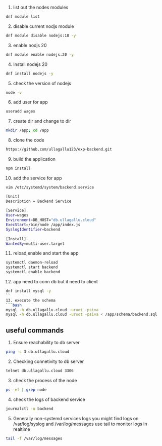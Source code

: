1. list out the nodes modules
```bash
dnf module list
```
2. disable current nodjs module
```bash
dnf module disable nodejs:18 -y
```
3. enable nodjs 20 
```bash
dnf module enable nodejs:20 -y
```
4. Install nodejs 20
```bash
dnf install nodejs -y
```
5. check the version of nodejs
```bash
node -v
```
6. add user for app
```bash
useradd wages
```
7. create dir and change to dir
```bash
mkdir /app; cd /app
```
8. clone the code
```bash
https://github.com/ullagallu123/exp-backend.git
```
9. build the application
```bash
npm install
```
10. add the service for app
```bash
vim /etc/systemd/system/backend.service
```
```bash
[Unit]
Description = Backend Service
    
[Service]
User=wages
Environment=DB_HOST="db.ullagallu.cloud"
ExecStart=/bin/node /app/index.js
SyslogIdentifier=backend
    
[Install]
WantedBy=multi-user.target
```
11. reload,enable and start the app
```bash
systemctl daemon-reload
systemctl start backend
systemctl enable backend
```
12. app need to conn db but it need to client
```bash
dnf install mysql -y
``
13. execute the schema
```bash
mysql -h db.ullagallu.cloud -uroot -psiva
mysql -h db.ullagallu.cloud -uroot -psiva < /app/schema/backend.sql
```

## useful commands
1. Ensure reachability to db server
```bash
ping -c 3 db.ullagallu.cloud
```
2. Checking connetivity to db server
```bash
telnet db.ullagallu.cloud 3306
```
3. check the process of the node
```bash
ps -ef | grep node
```
4. check the logs of backend service
```bash
journalctl -u backend
```
5. Generally non-systemd services logs you might find logs on /var/log/syslog and /var/log/messages use tail to monitor logs in realtime
```bash
tail -f /var/log/messages
```